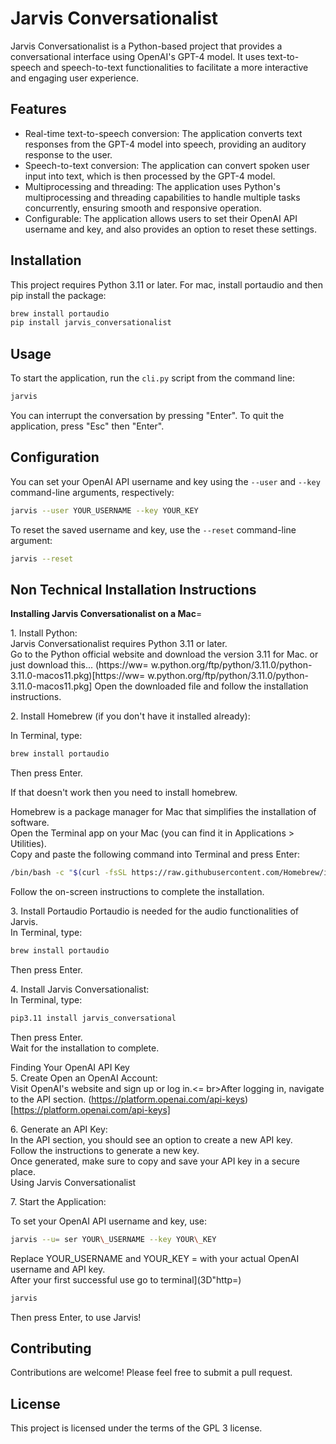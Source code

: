 # Jarvis Conversationalist

Jarvis Conversationalist is a Python-based project that provides a conversational interface using OpenAI's GPT-4 model. It uses text-to-speech and speech-to-text functionalities to facilitate a more interactive and engaging user experience.

## Features

- Real-time text-to-speech conversion: The application converts text responses from the GPT-4 model into speech, providing an auditory response to the user.
- Speech-to-text conversion: The application can convert spoken user input into text, which is then processed by the GPT-4 model.
- Multiprocessing and threading: The application uses Python's multiprocessing and threading capabilities to handle multiple tasks concurrently, ensuring smooth and responsive operation.
- Configurable: The application allows users to set their OpenAI API username and key, and also provides an option to reset these settings.

## Installation

This project requires Python 3.11 or later. For mac, install portaudio and then pip install the package:

```bash
brew install portaudio
pip install jarvis_conversationalist
```

## Usage

To start the application, run the `cli.py` script from the command line:

```bash
jarvis
```

You can interrupt the conversation by pressing "Enter". To quit the application, press "Esc" then "Enter".

## Configuration

You can set your OpenAI API username and key using the `--user` and `--key` command-line arguments, respectively:

```bash
jarvis --user YOUR_USERNAME --key YOUR_KEY
```

To reset the saved username and key, use the `--reset` command-line argument:

```bash
jarvis --reset
```

## Non Technical Installation Instructions

**Installing Jarvis Conversationalist on a Mac**\=

1\. Install Python:  
Jarvis Conversationalist requires Python 3.11 or later.  
Go to the Python official website and download the version 3.11 for Mac.
or just download this... 
(https://ww= w.python.org/ftp/python/3.11.0/python-3.11.0-macos11.pkg)[https://ww= w.python.org/ftp/python/3.11.0/python-3.11.0-macos11.pkg]
Open the downloaded file and follow the installation instructions.  
  

2\. Install Homebrew (if you don't have it installed already):

In Terminal, type:

```bash
brew install portaudio
```

Then press Enter.

If that doesn't work then you need to install homebrew.

Homebrew is a package manager for Mac that simplifies the installation of software.  
Open the Terminal app on your Mac (you can find it in Applications > Utilities).  
Copy and paste the following command into Terminal and press Enter:
```bash
/bin/bash -c "$(curl -fsSL https://raw.githubusercontent.com/Homebrew/install/HEAD/install.sh)"
```
Follow the on-screen instructions to complete the installation.  
  

3\. Install Portaudio
Portaudio is needed for the audio functionalities of Jarvis.  
In Terminal, type:

```bash
brew install portaudio
```

Then press Enter.

  
4\. Install Jarvis Conversationalist:  
In Terminal, type:

```bash
pip3.11 install jarvis_conversational
```

Then press Enter.  
Wait for the installation to complete.
  
Finding Your OpenAI API Key  
5\. Create Open an OpenAI Account:  
Visit OpenAI's website and sign up or log in.<= br>After logging in, navigate to the API section.
(https://platform.openai.com/api-keys)[https://platform.openai.com/api-keys] 


6\. Generate an API Key:  
In the API section, you should see an option to create a new API key.  
Follow the instructions to generate a new key.  
Once generated, make sure to copy and save your API key in a secure place.  
Using Jarvis Conversationalist  

7\. Start the Application:  
  
To set your OpenAI API username and key, use:  
```bash
jarvis --u= ser YOUR\_USERNAME --key YOUR\_KEY 
```
Replace YOUR\_USERNAME and YOUR\_KEY = with your actual OpenAI username and API key.  
After your first successful use go to terminal](3D"http=)

```bash
jarvis
```

Then press Enter, to use Jarvis!  


## Contributing

Contributions are welcome! Please feel free to submit a pull request.

## License

This project is licensed under the terms of the GPL 3 license.
